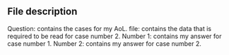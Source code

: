 File description
--------------------
Question: contains the cases for my AoL.
file: contains the data that is required to be read for case number 2.
Number 1: contains my answer for case number 1.
Number 2: contains my answer for case number 2.
